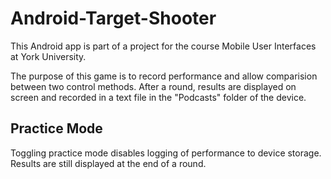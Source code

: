# Android-Target-Shooter

This Android app is part of a project for the course Mobile User Interfaces at York University.

The purpose of this game is to record performance and allow comparision between two control methods. After a round, results are displayed on screen and recorded in a text file in the "Podcasts" folder of the device.


## Practice Mode
Toggling practice mode disables logging of performance to device storage. Results are still displayed at the end of a round.
